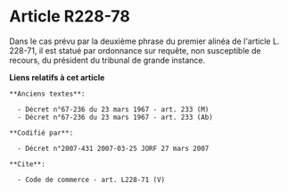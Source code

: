 # Article R228-78

Dans le cas prévu par la deuxième phrase du premier alinéa de l'article L. 228-71, il est statué par ordonnance sur requête,
non susceptible de recours, du président du tribunal de grande instance.

**Liens relatifs à cet article**

	**Anciens textes**:

	  - Décret n°67-236 du 23 mars 1967 - art. 233 (M)
	  - Décret n°67-236 du 23 mars 1967 - art. 233 (Ab)

	**Codifié par**:

	  - Décret n°2007-431 2007-03-25 JORF 27 mars 2007

	**Cite**:

	  - Code de commerce - art. L228-71 (V)
